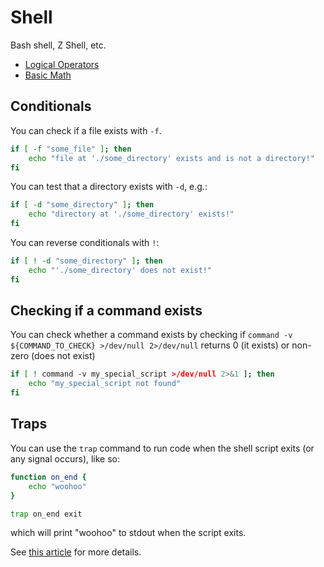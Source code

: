 # Shell

Bash shell, Z Shell, etc.

- [Logical Operators](https://stackoverflow.com/questions/6270440/simple-logical-operators-in-bash)
- [Basic Math](https://stackoverflow.com/questions/6348902/how-can-i-add-numbers-in-a-bash-script)

## Conditionals

You can check if a file exists with `-f`.

```bash
if [ -f "some_file" ]; then
    echo "file at './some_directory' exists and is not a directory!"
fi
```

You can test that a directory exists with `-d`, e.g.:

```bash
if [ -d "some_directory" ]; then
    echo "directory at './some_directory' exists!"
fi
```

You can reverse conditionals with `!`:

```bash
if [ ! -d "some_directory" ]; then
    echo "'./some_directory' does not exist!"
fi
```

## Checking if a command exists

You can check whether a command exists by checking if `command -v ${COMMAND_TO_CHECK} >/dev/null 2>/dev/null` returns 0 (it exists) or non-zero (does not exist)

```bash
if [ ! command -v my_special_script >/dev/null 2>&1 ]; then
    echo "my_special_script not found"
fi
```

## Traps

You can use the `trap` command to run code when the shell script exits (or any signal occurs), like so:

```bash
function on_end {
    echo "woohoo"
}

trap on_end exit
```

which will print "woohoo" to stdout when the script exits.

See [this article](http://redsymbol.net/articles/bash-exit-traps/) for more details.
